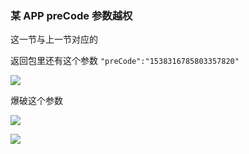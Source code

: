 ### 某 APP preCode 参数越权

这一节与上一节对应的

返回包里还有这个参数 `"preCode":"1538316785803357820"`

![](https://pic1.imgdb.cn/item/68ae1c0558cb8da5c85327d3.png)

爆破这个参数

![](https://pic1.imgdb.cn/item/68ae1c1758cb8da5c85327d8.png)

![](https://pic1.imgdb.cn/item/68ae1c3258cb8da5c85327d9.png)